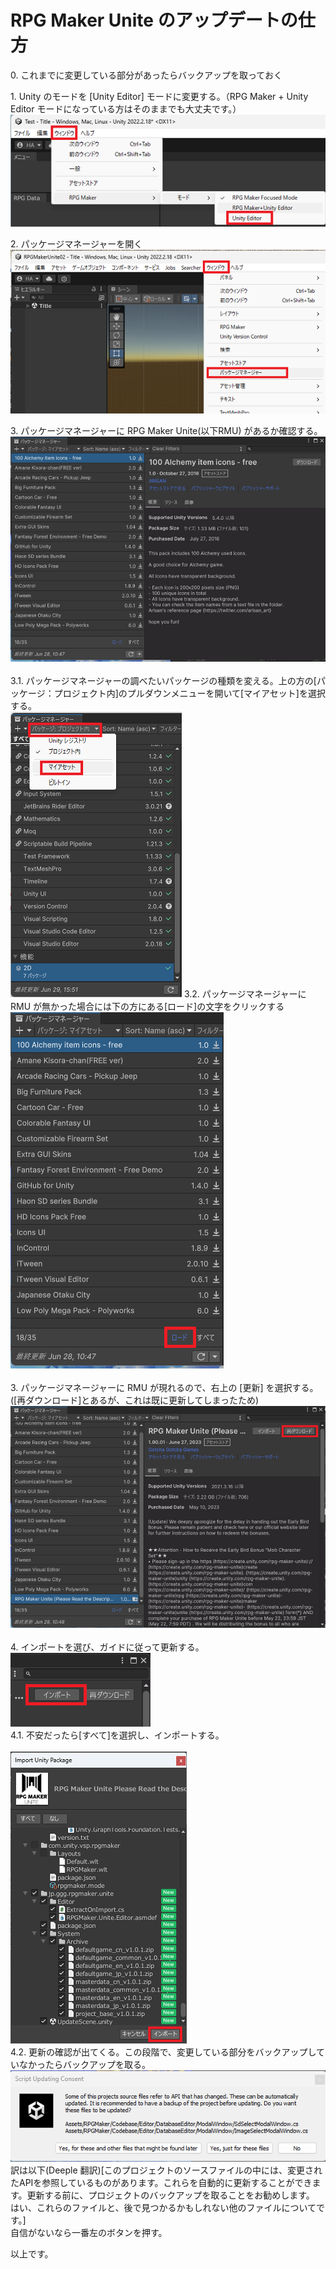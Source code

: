# RPG Maker Unite のアップデートの仕方

0\. これまでに変更している部分があったらバックアップを取っておく<br/>

1\. Unity のモードを [Unity Editor] モードに変更する。（RPG Maker + Unity Editor モードになっている方はそのままでも大丈夫です。）<br/>
    ![Unity のモードを変更する](Image/ChangeMode001.png)<br/>

2\. パッケージマネージャーを開く<br/>
    ![パッケージマネージャーを選択](Image/HowToUpdate.png)<br/>

3\. パッケージマネージャーに RPG Maker Unite(以下RMU) があるか確認する。<br/>
    ![パッケージマネージャーを確認](Image/PackageManager001.png)<br/><br/>
    3\.1\. パッケージマネージャーの調べたいパッケージの種類を変える。上の方の[パッケージ：プロジェクト内]のプルダウンメニューを開いて[マイアセット]を選択する。<br/>
        ![パッケージの種類を変える](Image/PackageManager001-2.png)
    3\.2\. パッケージマネージャーに RMU が無かった場合には下の方にある[ロード]の文字をクリックする<br/>
        ![ロードをクリック](Image/PackageManager002.png)<br/><br/>
3\. パッケージマネージャーに RMU が現れるので、右上の [更新] を選択する。([再ダウンロード]とあるが、これは既に更新してしまったため)<br/>
    ![更新](Image/PackageManager003.png)
<br/><br/>
4\. インポートを選び、ガイドに従って更新する。<br/>
    ![インポート](Image/PackageManager004.png)<br/>
    4\.1\. 不安だったら[すべて]を選択し、インポートする。<br/><br/>
    ![インポート](Image/PackageManager005.png)<br/>
    4\.2\. 更新の確認が出てくる。この段階で、変更している部分をバックアップしていなかったらバックアップを取る。<br/>
    ![確認](Image/Import001.png)<br/>
    訳は以下(Deeple 翻訳)[このプロジェクトのソースファイルの中には、変更されたAPIを参照しているものがあります。これらを自動的に更新することができます。更新する前に、プロジェクトのバックアップを取ることをお勧めします。<br/>
はい、これらのファイルと、後で見つかるかもしれない他のファイルについてです。]<br/>
    自信がないなら一番左のボタンを押す。

以上です。